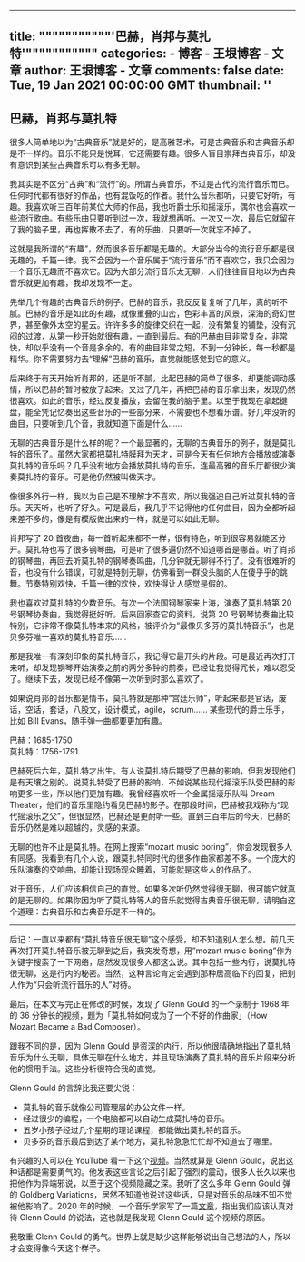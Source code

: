 
---
title: """""""""""'巴赫，肖邦与莫扎特'"""""""""""
categories: 
    - 博客
    - 王垠博客 - 文章
author: 王垠博客 - 文章
comments: false
date: Tue, 19 Jan 2021 00:00:00 GMT
thumbnail: ''
---

<div>   
<h2>巴赫，肖邦与莫扎特</h2>
            <p>很多人简单地以为“古典音乐”就是好的，是高雅艺术，可是古典音乐和古典音乐却是不一样的。音乐不能只是悦耳，它还需要有趣。很多人盲目崇拜古典音乐，却没有意识到某些古典音乐可以有多无聊。</p>

<p>我其实是不区分“古典”和“流行”的。所谓古典音乐，不过是古代的流行音乐而已。任何时代都有很好的作品，也有混饭吃的作者。我什么音乐都听，只要它好听，有趣。我喜欢听三百年前某位大师的作品，我也听爵士乐和摇滚乐，偶尔也会喜欢一些流行歌曲。有些乐曲只要听到过一次，我就想再听。一次又一次，最后它就留在了我的脑子里，再也挥散不去了。有的乐曲，只要听一次就忘不掉了。</p>

<p>这就是我所谓的“有趣”，然而很多音乐都是无趣的。大部分当今的流行音乐都是很无趣的，千篇一律。我不会因为一个音乐属于“流行音乐”而不喜欢它，我只会因为一个音乐无趣而不喜欢它。因为大部分流行音乐太无聊，人们往往盲目地以为古典音乐就更加有趣，我却发现不一定。</p>

<p>先举几个有趣的古典音乐的例子。巴赫的音乐，我反反复复听了几年，真的听不腻。巴赫的音乐是如此的有趣，就像重叠的山峦，色彩丰富的风景，深海的奇幻世界，甚至像外太空的星云。许许多多的旋律交织在一起，没有繁复的铺垫，没有沉闷的过渡，从第一秒开始就很有趣，一直到最后。有的巴赫曲目非常复杂，非常快，却似乎没有一个音是多余的。有的曲目非常之短，不到一分钟长，每一秒都是精华。你不需要努力去“理解”巴赫的音乐，直觉就能感觉到它的意义。</p>

<p>后来终于有天开始听肖邦的，还是听不腻，比起巴赫的简单了很多，却更能调动感情，所以巴赫的暂时被放了起来。又过了几年，再把巴赫的音乐拿出来，发现仍然很喜欢。如此的音乐，经过反复播放，会留在我的脑子里。以至于我现在拿起键盘，能全凭记忆奏出这些音乐的一些部分来，不需要也不想看乐谱。好几年没听的曲目，只要听到几个音，我就知道下面是什么……</p>

<p>无聊的古典音乐是什么样的呢？一个最显著的，无聊的古典音乐的例子，就是莫扎特的音乐了。虽然大家都把莫扎特膜拜为天才，可是今天有任何地方会播放或演奏莫扎特的音乐吗？几乎没有地方会播放莫扎特的音乐，连最高雅的音乐厅都很少演奏莫扎特的音乐。可是他仍然被叫做天才。</p>

<p>像很多外行一样，我以为自己是不理解才不喜欢，所以我强迫自己听过莫扎特的音乐。天天听，也听了好久。可是最后，我几乎不记得他的任何曲目，因为全都听起来差不多的，像是有模版做出来的一样，就是可以如此无聊。</p>

<p>肖邦写了 20 首夜曲，每一首听起来都不一样，很有特色，听到很容易就能区分开。莫扎特也写了很多钢琴曲，可是听了很多遍仍然不知道哪首是哪首。听了肖邦的钢琴曲，再回去听莫扎特的钢琴奏鸣曲，几分钟就无聊得不行了。没有很难听的音，也没有什么错误，可就是特别无聊，仿佛看到一群没头脑的人在傻乎乎的跳舞。节奏特别欢快，千篇一律的欢快，欢快得让人感觉是假的。</p>

<p>我也喜欢过莫扎特的少数音乐。有次一个法国钢琴家来上海，演奏了莫扎特第 20 号钢琴协奏曲，我觉得挺好听。后来回家查它的资料，说第 20 号钢琴协奏曲比较特别，它非常不像莫扎特本来的风格，被评价为“最像贝多芬的莫扎特音乐”，也是贝多芬唯一喜欢的莫扎特音乐……</p>

<p>那是我唯一有深刻印象的莫扎特音乐，我记得它最开头的片段。可是最近再次打开来听，却发现钢琴开始演奏之前的两分多钟的前奏，已经让我觉得冗长，难以忍受了。继续下去，发现已经不像第一次听到时那么喜欢了。</p>

<p>如果说肖邦的音乐都是情书，莫扎特就是那种“宫廷乐师”，听起来都是官话，废话，空话，套话，八股文，设计模式，agile，scrum…… 某些现代的爵士乐手，比如 Bill Evans，随手弹一曲都要更加有趣。</p>

<p>巴赫：1685-1750 <br>
莫扎特：1756-1791</p>

<p>巴赫死后六年，莫扎特才出生。有人说莫扎特后期受了巴赫的影响，但我发现他们是有天壤之别的。说莫扎特受了巴赫的影响，不如说某些现代摇滚乐队受巴赫的影响更多一些，所以他们更加有趣。我曾经喜欢听一个金属摇滚乐队叫 Dream Theater，他们的音乐里隐约看见巴赫的影子。在那段时间，巴赫被我戏称为“现代摇滚乐之父”，但很显然，巴赫还是更耐听一些。直到三百年后的今天，巴赫的音乐仍然是难以超越的，灵感的来源。</p>

<p>无聊的也许不止是莫扎特。在网上搜索“mozart music boring”，你会发现很多人有同感。我看到有几个人说，跟莫扎特同时代的很多作曲家都差不多。一个庞大的乐队演奏的交响曲，却能让现场观众睡着，可能就是这些人的作品了。</p>

<p>对于音乐，人们应该相信自己的直觉。如果多次听仍然觉得很无聊，很可能它就真的是无聊的。如果你因为听了莫扎特等人的音乐就觉得古典音乐很无聊，请明白这个道理：古典音乐和古典音乐是不一样的。</p>

<hr>
<p>后记：一直以来都有“莫扎特音乐很无聊”这个感受，却不知道别人怎么想。前几天再次打开莫扎特音乐被无聊到之后，我突发奇想，用”mozart music boring”作为关键字搜索了一下网络，居然发现很多人都这么说。其中包括一些内行，说莫扎特很无聊，这是行内的秘密。当然，这种言论肯定会遇到那种居高临下的回复，把别人作为“只会听流行音乐的人”对待。</p>

<p>最后，在本文写完正在修改的时候，发现了 Glenn Gould 的一个录制于 1968 年的 36 分钟长的视频，题为「莫扎特如何成为了一个不好的作曲家」（How Mozart Became a Bad Composer）。</p>

<p>跟我不同的是，因为 Glenn Gould 是资深的内行，所以他很精确地指出了莫扎特音乐为什么无聊，具体无聊在什么地方，并且现场演奏了莫扎特的音乐片段来分析他的惯用手法。这些分析很符合我的直觉。</p>

<p>Glenn Gould 的言辞比我还要尖锐：</p>
<ul>
  <li>莫扎特的音乐就像公司管理层的办公文件一样。</li>
  <li>经过很少的编程，一个电脑都可以自动生成莫扎特的音乐。</li>
  <li>五岁小孩子经过几个星期的理论课程，都能做出莫扎特的音乐。</li>
  <li>贝多芬的音乐最后到达了某个地方，莫扎特急急忙忙却不知道去了哪里。</li>
</ul>

<p>有兴趣的人可以在 YouTube 看一下这个<a href="https://youtu.be/1pR74rorRxs">视频</a>。当然就算是 Glenn Gould，说出这种话都是需要勇气的。他发表这些言论之后引起了强烈的震动，很多人长久以来也把他作为异端邪说，以至于这个视频隐藏之深。我听了这么多年 Glenn Gould 弹的 Goldberg Variations，居然不知道他说过这些话，只是对音乐的品味不知不觉被他影响了。2020 年的时候，一个音乐学家写了一篇<a href="https://blogs.loc.gov/music/2020/04/the-unpopular-opinions-of-glenn-gould-or-how-mozart-became-a-bad-composer">文章</a>，指出我们应该认真对待 Glenn Gould 的说法，这也就是我发现 Glenn Gould 这个视频的原因。</p>

<p>我敬重 Glenn Gould 的勇气。世界上就是缺少这样能够说出自己想法的人，所以才会变得像今天这个样子。</p>

          
</div>
            